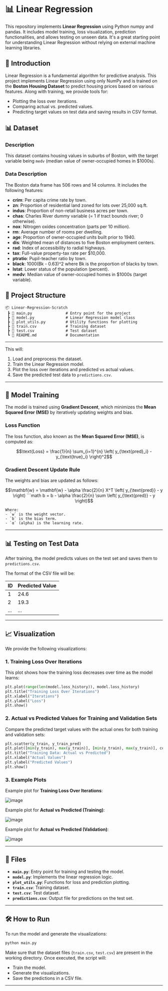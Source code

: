 # 📊 Linear Regression

This repository implements **Linear Regression** using Python numpy and pandas. It includes model training, loss visualization, prediction functionalities, and allows testing on unseen data. It's a great starting point for understanding Linear Regression without relying on external machine learning libraries.

## 📖 Introduction

Linear Regression is a fundamental algorithm for predictive analysis. This project implements Linear Regression using only NumPy and is trained on the **Boston Housing Dataset** to predict housing prices based on various features. Along with training, we provide tools for:

- Plotting the loss over iterations.
- Comparing actual vs. predicted values.
- Predicting target values on test data and saving results in CSV format.

## 📊 Dataset

### Description
This dataset contains housing values in suburbs of Boston, with the target variable being `medv` (median value of owner-occupied homes in $1000s).

### Data Description
The Boston data frame has 506 rows and 14 columns. It includes the following features:

- **crim**: Per capita crime rate by town.
- **zn**: Proportion of residential land zoned for lots over 25,000 sq.ft.
- **indus**: Proportion of non-retail business acres per town.
- **chas**: Charles River dummy variable (= 1 if tract bounds river; 0 otherwise).
- **nox**: Nitrogen oxides concentration (parts per 10 million).
- **rm**: Average number of rooms per dwelling.
- **age**: Proportion of owner-occupied units built prior to 1940.
- **dis**: Weighted mean of distances to five Boston employment centers.
- **rad**: Index of accessibility to radial highways.
- **tax**: Full-value property-tax rate per $10,000.
- **ptratio**: Pupil-teacher ratio by town.
- **black**: 1000(Bk - 0.63)^2 where Bk is the proportion of blacks by town.
- **lstat**: Lower status of the population (percent).
- **medv**: Median value of owner-occupied homes in $1000s (target variable).


## 📂 Project Structure

```plaintext
📦 Linear-Regression-Scratch
 ┣ 📜 main.py               # Entry point for the project
 ┣ 📜 model.py              # Linear Regression model class
 ┣ 📜 plot_utils.py         # Utility functions for plotting
 ┣ 📜 train.csv             # Training dataset
 ┣ 📜 test.csv              # Test dataset
 ┗ 📜 README.md             # Documentation
```
---



This will:

1. Load and preprocess the dataset.
2. Train the Linear Regression model.
3. Plot the loss over iterations and predicted vs actual values.
4. Save the predicted test data to `predictions.csv`.

---

## 🧠 Model Training

The model is trained using **Gradient Descent**, which minimizes the **Mean Squared Error (MSE)** by iteratively updating weights and bias.

### Loss Function

The loss function, also known as the **Mean Squared Error (MSE)**, is computed as:

```math
\text{Loss} = \frac{1}{n} \sum_{i=1}^{n} \left( y_{\text{pred}_i} - y_{\text{true}_i} \right)^2
```

### Gradient Descent Update Rule

The weights and bias are updated as follows:


```math
\mathbf{w} = \mathbf{w} - \alpha \frac{2}{n} X^T \left( y_{\text{pred}} - y \right)


```math
b = b - \alpha \frac{2}{n} \sum \left( y_{\text{pred}} - y \right)
```


```
Where:
- `w` is the weight vector.
- `b` is the bias term.
- `α` (alpha) is the learning rate.

```
---

## 📊 Testing on Test Data

After training, the model predicts values on the test set and saves them to `predictions.csv`.

The format of the CSV file will be:

| ID  | Predicted Value |
| --- | --------------- |
| 1   | 24.6            |
| 2   | 19.3            |
| ... | ...             |

---

## 📈 Visualization

We provide the following visualizations:

### 1. **Training Loss Over Iterations**

This plot shows how the training loss decreases over time as the model learns:

```python
plt.plot(range(len(model.loss_history)), model.loss_history)
plt.title("Training Loss Over Iterations")
plt.xlabel("Iterations")
plt.ylabel("Loss")
plt.show()
```

### 2. **Actual vs Predicted Values for Training and Validation Sets**

Compare the predicted target values with the actual ones for both training and validation sets:

```python
plt.scatter(y_train, y_train_pred)
plt.plot([min(y_train), max(y_train)], [min(y_train), max(y_train)], color='red')
plt.title("Training Data: Actual vs Predicted")
plt.xlabel("Actual Values")
plt.ylabel("Predicted Values")
plt.show()
```

### 3. **Example Plots**

Example plot for **Training Loss Over Iterations**:

![image](https://github.com/user-attachments/assets/7117c516-391a-4c1b-92db-e397f6a14344)


Example plot for **Actual vs Predicted (Training)**:

![image](https://github.com/user-attachments/assets/bd2445c7-cdb2-4387-93a7-f85b8070c211)



Example plot for **Actual vs Predicted (Validation)**:

![image](https://github.com/user-attachments/assets/8fdf6604-5b30-4cd8-ae79-2c10712a22fe)

---

## 📁 Files

- **`main.py`**: Entry point for training and testing the model.
- **`model.py`**: Implements the linear regression logic.
- **`plot_utils.py`**: Functions for loss and prediction plotting.
- **`train.csv`**: Training dataset.
- **`test.csv`**: Test dataset.
- **`predictions.csv`**: Output file for predictions on the test set.

---

## 🛠️ How to Run

To run the model and generate the visualizations:

```bash
python main.py
```

Make sure that the dataset files (`train.csv`, `test.csv`) are present in the working directory. Once executed, the script will:

- Train the model.
- Generate the visualizations.
- Save the predictions in a CSV file.

---

